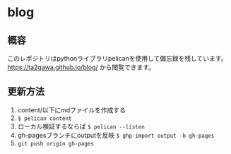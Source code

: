 # blog
## 概容
このレポジトリはpythonライブラリpelicanを使用して備忘録を残しています。
https://ta2gawa.github.io/blog/ から閲覧できます。

## 更新方法
1. content/以下にmdファイルを作成する
1. `$ pelican content`
1. ローカル検証するならば `$ pelican --listen`
1. gh-pagesブランチにoutputを反映 `$ ghp-import output -b gh-pages`
1. `git push origin gh-pages`

